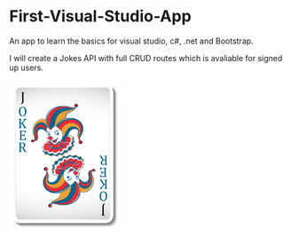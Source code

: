 # First-Visual-Studio-App

An app to learn the basics for visual studio, c#, .net and Bootstrap.

I will create a Jokes API with full CRUD routes which is avaliable for signed up users. 

<img src="./Jokes/wwwroot/Images/1zvw_ahkc_210729.jpg" width='200' align="center"/>
